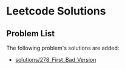 Leetcode Solutions
==================

## Problem List

The following problem's solutions are added:

- [solutions/278_First_Bad_Version](278_First_Bad_Version)
